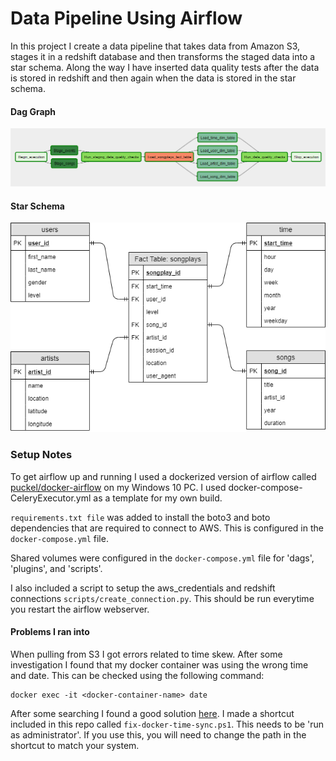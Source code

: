 # Data Pipeline Using Airflow

In this project I create a data pipeline that takes data from Amazon S3, stages it in a redshift database and then transforms the staged data into a star schema.  Along the way I have inserted data quality tests after the data is stored in redshift and then again when the data is stored in the star schema.

#### Dag Graph

![dag graph](/dag_graph.PNG "dag graph")

#### Star Schema

![schema](/star_schema.png "schema")

### Setup Notes

To get airflow up and running I used a dockerized version of airflow called [puckel/docker-airflow](https://github.com/puckel/docker-airflow) on my Windows 10 PC.  I used docker-compose-CeleryExecutor.yml as a template for my own build.

```requirements.txt file``` was added to install the boto3 and boto dependencies that are required to connect to AWS.  This is configured in the ```docker-compose.yml``` file.

Shared volumes were configured in the ```docker-compose.yml``` file for 'dags', 'plugins', and 'scripts'.

I also included a script to setup the aws_credentials and redshift connections ```scripts/create_connection.py```.  This should be run everytime you restart the airflow webserver.

#### Problems I ran into

When pulling from S3 I got errors related to time skew.  After some investigation I found that my docker container was using the wrong time and date.  This can be checked using the following command:
```
docker exec -it <docker-container-name> date
```
After some searching I found a good solution [here](https://thorsten-hans.com/docker-on-windows-fix-time-synchronization-issue).  I made a shortcut included in this repo called ```fix-docker-time-sync.ps1```.  This needs to be 'run as administrator'.  If you use this, you will need to change the path in the shortcut to match your system.




